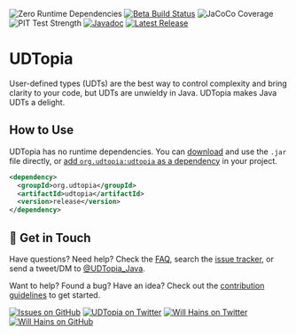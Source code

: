 ![Zero Runtime Dependencies][badge-dependencies]
[![Beta Build Status][badge-build-beta]][build-beta]
![JaCoCo Coverage][badge-coverage]
![PIT Test Strength][badge-test-strength]
[![Javadoc][badge-javadoc]][javadoc]
[![Latest Release][badge-release]][releases]

[badge-dependencies]: https://shields.io/badge/dependencies-none-informational "Zero Runtime Dependencies"

[badge-build-beta]: https://shields.io/github/workflow/status/willhains/udtopia/Beta%20Snapshot%20Build?label=beta+build
[build-beta]: https://github.com/willhains/UDTopia/actions/workflows/build-beta.yml "Beta Build Status"

[badge-coverage]: https://shields.io/badge/dynamic/xml?url=https://gist.githubusercontent.com/willhains/2ce85915e469a4357c87467a748ae665/raw/jacoco.xml&label=coverage&query=round%28%2Freport%2Fcounter%5B%40type%3D%22COMPLEXITY%22%5D%2F%40covered%2A100%20div%20sum%28%2Freport%2Fcounter%5B%40type%3D%22COMPLEXITY%22%5D%2F%40%2A%5Bname%28%29%3D%27covered%27%20or%20name%28%29%3D%27missed%27%5D%29%29&suffix=% "JUnit Test Coverage by JaCoCo"

[badge-test-strength]: https://shields.io/badge/dynamic/xml?url=https://gist.githubusercontent.com/willhains/403cd889045c89c1026d40e6b635d421/raw/mutations.xml&label=test+strength&query=count%28%2F%2Fmutation%5B%40status%3D%22KILLED%22%5D%29%2A100%20div%20count%28%2F%2Fmutation%29&suffix=% "Test Strength by PIT Mutation Testing"

[badge-javadoc]: https://javadoc.io/badge2/org.udtopia/udtopia/javadoc.svg
[javadoc]: https://javadoc.io/doc/org.udtopia/udtopia "Javadoc API Documentation"

[badge-release]: https://shields.io/github/v/release/willhains/udtopia?display_name=tag&include_prereleases
[releases]: https://github.com/willhains/equality/releases "UDTopia Release History"

# UDTopia

User-defined types (UDTs) are the best way to control complexity and bring clarity to your code, but UDTs are unwieldy in Java.
UDTopia makes Java UDTs a delight.

## How to Use

UDTopia has no runtime dependencies.
You can [download][releases] and use the `.jar` file directly, or [add `org.udtopia:udtopia` as a dependency][dependency] in your project.

[releases]: https://github.com/willhains/udtopia/releases
[dependency]: https://search.maven.org/artifact/org.udtopia/udtopia

```xml
<dependency>
  <groupId>org.udtopia</groupId>
  <artifactId>udtopia</artifactId>
  <version>release</version>
</dependency>
```

## :wave: Get in Touch

Have questions?
Need help?
Check the [FAQ](FAQ.md), search the [issue tracker][issues], or send a tweet/DM to [@UDTopia_Java][twitter-udtopia].

Want to help?
Found a bug?
Have an idea?
Check out the [contribution guidelines](CONTRIBUTING.md) to get started.

[![Issues on GitHub][badge-issues]][issues]
[![UDTopia on Twitter][badge-twitter-udtopia]][twitter-udtopia]
[![Will Hains on Twitter][badge-twitter-willhains]][twitter-willhains]
[![Will Hains on GitHub][badge-github-willhains]][github-willhains]

[badge-issues]: https://img.shields.io/github/issues/willhains/udtopia
[issues]: https://github.com/willhains/UDTopia/issues

[badge-twitter-udtopia]: https://shields.io/twitter/follow/UDTopia_Java?style=flat&logo=twitter&label=@UDTopia_Java
[twitter-udtopia]: https://twitter.com/UDTopia_Java "UDTopia on Twitter"

[badge-twitter-willhains]: https://shields.io/twitter/follow/willhains?style=flat&logo=twitter&label=@willhains
[twitter-willhains]: https://twitter.com/willhains "Will Hains on Twitter"

[badge-github-willhains]: https://shields.io/github/followers/willhains?style=flat&logo=github&label=willhains
[github-willhains]: https://github.com/willhains "Will Hains on GitHub"

